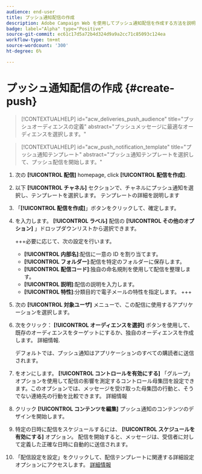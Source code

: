 ```yaml
---
audience: end-user
title: プッシュ通知配信の作成
description: Adobe Campaign Web を使用してプッシュ通知配信を作成する方法を説明します
badge: label="Alpha" type="Positive"
source-git-commit: ec61c17d5a72b4d324d9a9a2cc71c85093c124ea
workflow-type: tm+mt
source-wordcount: '300'
ht-degree: 6%

---
```


# プッシュ通知配信の作成 {#create-push}

>[!CONTEXTUALHELP]
>id="acw_deliveries_push_audience"
>title="プッシュオーディエンスの定義"
>abstract="プッシュメッセージに最適なオーディエンスを選択します。"

>[!CONTEXTUALHELP]
>id="acw_push_notification_template"
>title="プッシュ通知テンプレート"
>abstract="プッシュ通知テンプレートを選択して、プッシュ配信を開始します。"

1. 次の **[!UICONTROL 配信]** homepage, click **[!UICONTROL 配信を作成]**.

1. 以下 **[!UICONTROL チャネル]** セクションで、チャネルにプッシュ通知を選択し、テンプレートを選択します。 テンプレートの詳細を説明します

1. 「**[!UICONTROL 配信を作成]**」ボタンをクリックして、確定します。

1. を入力します。 **[!UICONTROL ラベル]** 配信の **[!UICONTROL その他のオプション]** 」ドロップダウンリストから選択できます。

   +++必要に応じて、次の設定を行います。
   * **[!UICONTROL 内部名]**:配信に一意の ID を割り当てます。
   * **[!UICONTROL フォルダー]**:配信を特定のフォルダーに保存します。
   * **[!UICONTROL 配信コード]**:独自の命名規則を使用して配信を整理します。
   * **[!UICONTROL 説明]**:配信の説明を入力します。
   * **[!UICONTROL 特性]**:分類目的で電子メールの特性を指定します。
+++

1. 次の **[!UICONTROL 対象ユーザ]** メニューで、この配信に使用するアプリケーションを選択します。

1. 次をクリック： **[!UICONTROL オーディエンスを選択]** ボタンを使用して、既存のオーディエンスをターゲットにするか、独自のオーディエンスを作成します。 詳細情報.

   デフォルトでは、プッシュ通知はアプリケーションのすべての購読者に送信されます。

1. をオンにします。 **[!UICONTROL コントロールを有効にする]** 「グループ」オプションを使用して配信の影響を測定するコントロール母集団を設定できます。このオプションでは、メッセージを受け取った母集団の行動と、そうでない連絡先の行動を比較できます。 詳細情報

1. クリック **[!UICONTROL コンテンツを編集]** プッシュ通知のコンテンツのデザインを開始します。

1. 特定の日時に配信をスケジュールするには、 **[!UICONTROL スケジュールを有効にする]** オプション。 配信を開始すると、メッセージは、受信者に対して定義した正確な日時に自動的に送信されます。

1. 「配信設定を設定」をクリックして、配信テンプレートに関連する詳細設定オプションにアクセスします。 [詳細情報](../advanced-settings/delivery-settings.md)
